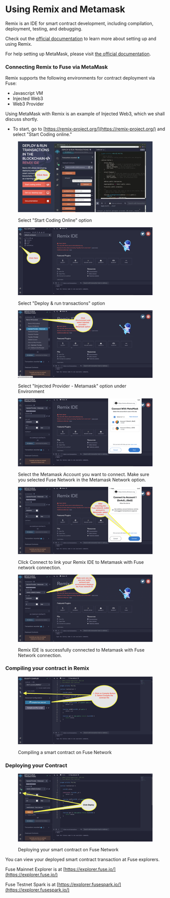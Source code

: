 # Using Remix and Metamask

Remix is an IDE for smart contract development, including compilation, deployment, testing, and debugging.

Check out the [official documentation](https://remix-ide.readthedocs.io/en/latest/) to learn more about setting up and using Remix.

For help setting up MetaMask, please visit [the official documentation](https://metamask.zendesk.com/hc/en-us).

### Connecting Remix to Fuse via MetaMask <a href="#connecting-remix-to-gnosis-via-metamask" id="connecting-remix-to-gnosis-via-metamask"></a>

Remix supports the following environments for contract deployment via Fuse:

* Javascript VM
* Injected Web3
* Web3 Provider

Using MetaMask with Remix is an example of Injected Web3, which we shall discuss shortly.

* To start, go to [https://remix-project.org/](https://remix-project.org/) and select "Start Coding online."

<figure><img src="../../.gitbook/assets/image (17).png" alt=""><figcaption><p>Select "Start Coding Online" option</p></figcaption></figure>

<figure><img src="../../.gitbook/assets/image (16).png" alt=""><figcaption><p>Select "Deploy &#x26; run transactions" option</p></figcaption></figure>

<figure><img src="../../.gitbook/assets/image (4).png" alt=""><figcaption><p>Select "Injected Provider - Metamask" option under Environment</p></figcaption></figure>

<figure><img src="../../.gitbook/assets/image (2).png" alt=""><figcaption><p>Select the Metamask Account you want to connect. Make sure you selected Fuse Network in the Metamask Network option.</p></figcaption></figure>

<figure><img src="../../.gitbook/assets/image (15).png" alt=""><figcaption><p>Click Connect to link your Remix IDE to Metamask with Fuse network connection.</p></figcaption></figure>

<figure><img src="../../.gitbook/assets/image (24).png" alt=""><figcaption><p>Remix IDE is successfully connected to Metamask with Fuse Network connection.</p></figcaption></figure>

### Compiling your contract in Remix <a href="#compiling-your-contract-in-remix" id="compiling-your-contract-in-remix"></a>

<figure><img src="../../.gitbook/assets/image (11).png" alt=""><figcaption><p>Compiling a smart contract on Fuse Network</p></figcaption></figure>

### Deploying your Contract <a href="#deploying-your-contract" id="deploying-your-contract"></a>

<figure><img src="../../.gitbook/assets/image (25).png" alt=""><figcaption><p>Deploying your smart contract on Fuse Network</p></figcaption></figure>

You can view your deployed smart contract transaction at Fuse explorers.

Fuse Mainnet Explorer is at [https://explorer.fuse.io/](https://explorer.fuse.io/)

Fuse Testnet Spark is at [https://explorer.fusespark.io/](https://explorer.fusespark.io/)
